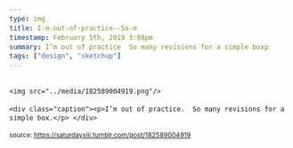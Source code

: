 ```yaml
---
type: img
title: I-m-out-of-practice--So-m
timestamp: February 5th, 2019 3:08pm
summary: I’m out of practice  So many revisions for a simple boxp 
tags: ["design", "sketchup"]
---
```


                
                
                
                                                                                        <img src="../media/182589004919.png"/>
                                                                                          <div class="caption"><p>I’m out of practice.  So many revisions for a simple box.</p> </div>
                                    
                
                
                
                
                                
<small>source: https://saturdayxiii.tumblr.com/post/182589004919</small>